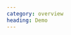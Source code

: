 ```yaml
--- 
category: overview
heading: Demo
---
```


<div class="demo demo-rocket" style="margin-top:40px; height:270px;">
    <script>
        // Hide section heading
        document.getElementById('demo').style.display = 'none';

        // Load, on DOM ready
        if ('addEventListener' in document){
            document.addEventListener('DOMContentLoaded', function(){
                var script = document.createElement('script');
                document.body.appendChild(script);
                script.src = '/assets/rocket.js';
            }, false);
        }
    </script>
</div>
